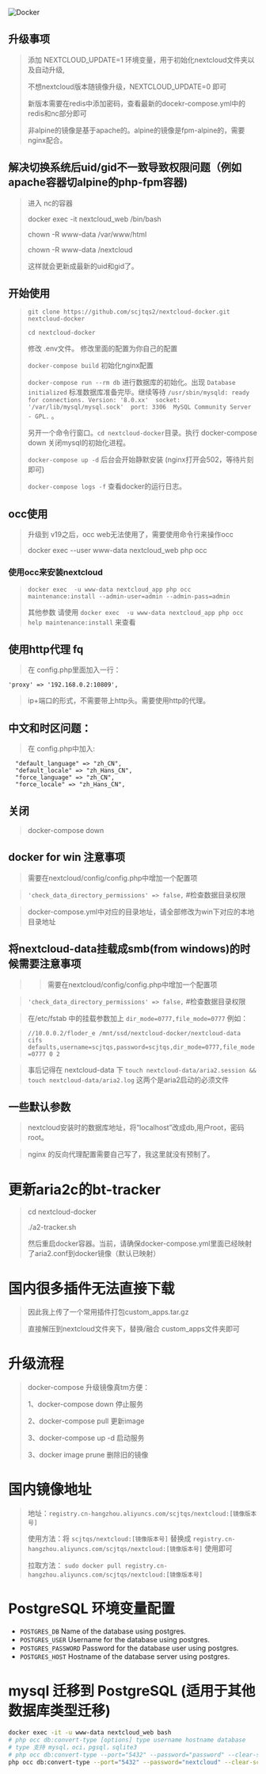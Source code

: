 ![Docker](https://github.com/scjtqs2/nextcloud-docker/workflows/Docker/badge.svg)
## 升级事项
> 添加 NEXTCLOUD_UPDATE=1 环境变量，用于初始化nextcloud文件夹以及自动升级,
>
>不想nextcloud版本随镜像升级，NEXTCLOUD_UPDATE=0 即可
>
> 新版本需要在redis中添加密码，查看最新的docekr-compose.yml中的redis和nc部分即可
> 
> 非alpine的镜像是基于apache的。alpine的镜像是fpm-alpine的，需要nginx配合。
## 解决切换系统后uid/gid不一致导致权限问题（例如apache容器切alpine的php-fpm容器)
> 进入 nc的容器
>
> docker exec -it nextcloud_web /bin/bash
>
> chown -R www-data /var/www/html
>
> chown -R www-data /nextcloud
>
> 这样就会更新成最新的uid和gid了。

## 开始使用
> `git clone https://github.com/scjtqs2/nextcloud-docker.git nextcloud-docker`
>
> `cd nextcloud-docker`
> 
> 修改 .env文件。 修改里面的配置为你自己的配置 
> 
> `docker-compose build` 初始化nginx配置
>
> `docker-compose run --rm db` 进行数据库的初始化。出现 `Database initialized` 标准数据库准备完毕。继续等待 `/usr/sbin/mysqld: ready for connections. Version: '8.0.xx'  socket: '/var/lib/mysql/mysql.sock'  port: 3306  MySQL Community Server - GPL.` 。
> 
> 另开一个命令行窗口。`cd nextcloud-docker`目录。执行 docker-compose down 关闭mysql的初始化进程。
> 
> `docker-compose up -d` 后台会开始静默安装 (nginx打开会502，等待片刻即可)
> 
> `docker-compose logs -f` 查看docker的运行日志。
> 
> 

## occ使用
> 升级到 v19之后，occ web无法使用了，需要使用命令行来操作occ
>
> docker exec --user www-data nextcloud_web php occ

### 使用occ来安装nextcloud
> `docker exec  -u www-data nextcloud_app php occ  maintenance:install --admin-user=admin --admin-pass=admin`
>
> 其他参数 请使用 `docker exec  -u www-data nextcloud_app php occ help maintenance:install` 来查看

## 使用http代理 fq

> 在 config.php里面加入一行：

```
'proxy' => '192.168.0.2:10809',
```

> ip+端口的形式，不需要带上http头。需要使用http的代理。

## 中文和时区问题：

> 在 config.php中加入:

```
  "default_language" => "zh_CN",
  "default_locale" => "zh_Hans_CN",
  "force_language" => "zh_CN",
  "force_locale" => "zh_Hans_CN",
```

## 关闭

> docker-compose down

## docker for win 注意事项

> 需要在nextcloud/config/config.php中增加一个配置项

> `'check_data_directory_permissions' => false,`     #检查数据目录权限

> docker-compose.yml中对应的目录地址，请全部修改为win下对应的本地目录地址

## 将nextcloud-data挂载成smb(from windows)的时候需要注意事项
> > 需要在nextcloud/config/config.php中增加一个配置项

> `'check_data_directory_permissions' => false,`     #检查数据目录权限

> 在/etc/fstab 中的挂载参数加上 `dir_mode=0777,file_mode=0777` 例如：

> `//10.0.0.2/floder_e /mnt/ssd/nextcloud-docker/nextcloud-data   cifs    defaults,username=scjtqs,password=scjtqs,dir_mode=0777,file_mode=0777 0 2`

> 事后记得在 nextcloud-data 下 `touch nextcloud-data/aria2.session && touch nextcloud-data/aria2.log` 这两个是aria2启动的必须文件

## 一些默认参数

> nextcloud安装时的数据库地址，将“localhost”改成db,用户root，密码root。

> nginx 的反向代理配置需要自己写了，我这里就没有预制了。



# 更新aria2c的bt-tracker
> cd nextcloud-docker
>
> ./a2-tracker.sh
>
> 然后重启docker容器。当前，请确保docker-compose.yml里面已经映射了aria2.conf到docker镜像（默认已映射）

#  国内很多插件无法直接下载
> 因此我上传了一个常用插件打包custom_apps.tar.gz
> 
> 直接解压到nextcloud文件夹下，替换/融合 custom_apps文件夹即可

# 升级流程
> docker-compose 升级镜像真tm方便：
>
> 1、docker-compose down 停止服务
>
> 2、docker-compose pull 更新image
>
> 3、docker-compose up -d 启动服务
>
> 3、docker image prune 删除旧的镜像

# 国内镜像地址

> 地址：`registry.cn-hangzhou.aliyuncs.com/scjtqs/nextcloud:[镜像版本号]`
>
> 使用方法：将 `scjtqs/nextcloud:[镜像版本号]` 替换成 `registry.cn-hangzhou.aliyuncs.com/scjtqs/nextcloud:[镜像版本号]` 使用即可
>
> 拉取方法： `sudo docker pull registry.cn-hangzhou.aliyuncs.com/scjtqs/nextcloud:[镜像版本号]`
> 

# PostgreSQL 环境变量配置
- `POSTGRES_DB` Name of the database using postgres.
- `POSTGRES_USER` Username for the database using postgres.
- `POSTGRES_PASSWORD` Password for the database user using postgres.
- `POSTGRES_HOST` Hostname of the database server using postgres.

# mysql 迁移到 PostgreSQL (适用于其他数据库类型迁移)
```bash
docker exec -it -u www-data nextcloud_web bash
# php occ db:convert-type [options] type username hostname database
# type 支持 mysql，oci，pgsql，sqlite3
# php occ db:convert-type --port="5432" --password="password" --clear-schema --all-apps pgsql username  hostname database
php occ db:convert-type --port="5432" --password="nextcloud" --clear-schema --no-interaction --all-apps pgsql nextcloud  postgres nextcloud
```
